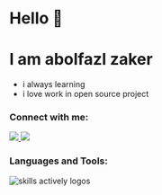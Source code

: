 # Hello 👋
# I am abolfazl zaker
- i always learning
- i love work in open source project


<p align="center">
<h3>Connect with me:</h3>
    
  <a href="https://www.linkedin.com/in/abolfazl-zaker-4778b7240/">
    <img src="https://skillicons.dev/icons?i=linkedin" />
  </a>
  <a href="https://instagram.com/abolazl_z15">
    <img src="https://skillicons.dev/icons?i=instagram" />
  </a>
</p>
<h3 align="left">Languages and Tools:</h3>
<img src="https://skillicons.dev/icons?i=py,js,java,cpp,cs,django,html,css,git,postman,wordpress,nginx,docker" alt="skills actively logos">
